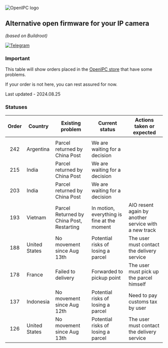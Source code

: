 ![OpenIPC logo][logo]

## Alternative open firmware for your IP camera
_(based on Buildroot)_

[![Telegram](https://openipc.org/images/telegram_button.svg)][telegram]

### Important

This table will show orders placed in the [OpenIPC store](https://store.openipc.org) that have some problems.

If your order is not here, you can rest assured for now.

Last updated - 2024.08.25

### Statuses

| Order  | Country         | Existing problem                              | Current status                                | Actions taken or expected                              |
|:------:|-----------------|-----------------------------------------------|-----------------------------------------------|--------------------------------------------------------|
|        |                 |                                               |                                               |                                                        |
| 242    | Argentina       | Parcel returned by China Post                 | We are waiting for a decision                 |                                                        |
| 215    | India           | Parcel returned by China Post                 | We are waiting for a decision                 |                                                        |
| 203    | India           | Parcel returned by China Post                 | We are waiting for a decision                 |                                                        |
| 193    | Vietnam         | Parcel Returned by China Post, Restarting     | In motion, everything is fine at the moment   | AIO resent again by another service with a new track   |
| 188    | United States   | No movement since Aug 13th                    | Potential risks of losing a parcel            | The user must contact the delivery service             |
| 178    | France          | Failed to delivery                            | Forwarded to pickup point                     | The user must pick up the parcel himself               |
| 137    | Indonesia       | No movement since Aug 12th                    | Potential risks of losing a parcel            | Need to pay customs tax by user                        |
| 126    | United States   | No movement since Aug 13th                    | Potential risks of losing a parcel            | The user must contact the delivery service             |



[logo]: https://openipc.org/assets/openipc-logo-black.svg
[telegram]: https://openipc.org/our-channels
